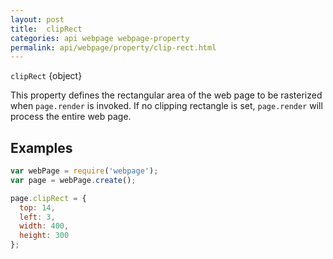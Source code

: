 ```yaml
---
layout: post
title:  clipRect
categories: api webpage webpage-property
permalink: api/webpage/property/clip-rect.html
---
```


`clipRect` {object}

This property defines the rectangular area of the web page to be rasterized when `page.render` is invoked. If no clipping rectangle is set, `page.render` will process the entire web page.

## Examples

```javascript
var webPage = require('webpage');
var page = webPage.create();

page.clipRect = {
  top: 14,
  left: 3,
  width: 400,
  height: 300
};
```









